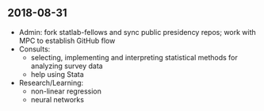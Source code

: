 ## 2018-08-31
* Admin: fork statlab-fellows and sync public presidency repos; work with MPC to establish GitHub flow
* Consults: 
    * selecting, implementing and interpreting statistical methods for analyzing survey data
    * help using Stata
* Research/Learning:
    * non-linear regression
    * neural networks	
